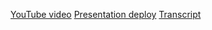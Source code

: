 [YouTube video](https://www.youtube.com/watch?v=Wrz95a5vvH4)
[Presentation deploy](https://rolling-scopes-school.github.io/antonvit1-JSFE2023Q1/presentation/)
[Transcript](https://rolling-scopes-school.github.io/antonvit1-JSFE2023Q1/presentation/transcription)
